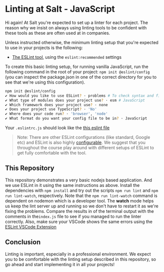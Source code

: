 # Linting at Salt - JavaScript

Hi again! At Salt you're expected to set up a linter for each project. The reason why we insist on always using linting tools to be confident with these tools as these are often used at in companies.

Unless instructed otherwise, the minimum linting setup that you're expected to use in your projects is the following:

- [The ESLint tool](https://eslint.org/docs/user-guide/getting-started), using the `eslint:recommended` settings

To create this basic linting setup, for running vanilla JavaScript, run the following command in the root of your project: `npm init @eslint/config` (you can inspect the package.json in one of the correct directory for you to see that we're using this configuration).
```bash
npm init @eslint/config                                          
✔ How would you like to use ESLint? · problems # To check syntax and find problems
✔ What type of modules does your project use? · esm # JavaScript
✔ Which framework does your project use? · none
✔ Does your project use TypeScript? · 'No'
✔ Where does your code run? · 'browser', 'node'
✔ What format do you want your config file to be in? · JavaScript
```

Your `.eslintrc.js` should look like the [this eslint file](./.eslintrc.js)

> Note: There are other ESLint configurations (like standard, Google etc) and ESLint is also highly [configurable](https://eslint.org/docs/user-guide/configuring). We suggest that you throughout the course play around with different setups of ESLint to get fully comfortable with the tool.

## This Repository

This repository demonstrates a very basic nodejs based application. And we use ESLint in it using the same instructions as above. Install the dependencies with `npm install` and try out the scripts `npm run lint` and `npm run lint-watch`, respectively. Note that the `npm run lint-watch` command is dependent on nodemon which is a developer tool. The **watch** mode helps us keep the lint server up and running so we don't have to restart it as we're fixing the problems. Compare the results in of the terminal output with the comments in the`index.js` file to see if you managed to run the linter correctly. Also, make sure your VSCode shows the same errors using the [ESLint VSCode Extension](https://marketplace.visualstudio.com/items?itemName=dbaeumer.vscode-eslint)

## Conclusion

Linting is important, especially in a professional environment. We expect you to be comfortable with the linting setup described in this repository, so go ahead and start implementing it in all your projects!